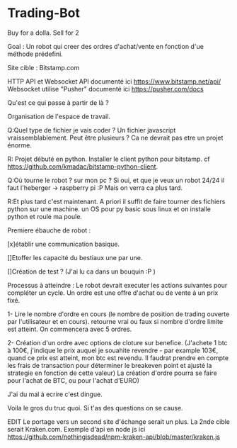 # Trading-Bot
Buy for a dolla. Sell for 2

Goal : Un robot qui creer des ordres d'achat/vente en fonction d'ue méthode prédefini. 

Site cible : Bitstamp.com

HTTP API et Websocket API documenté ici
https://www.bitstamp.net/api/
Websocket utilise "Pusher" documenté ici
https://pusher.com/docs

 Qu'est ce qui passe à partir de là ? 

Organisation de l'espace de travail. 

   Q:Quel type de fichier je vais coder ? Un fichier javascript vraissemblablement. Peut être plusieurs ? Ca ne devrait pas etre un projet énorme. 

   R: Projet débuté en python. Installer le client python pour bitstamp. cf https://github.com/kmadac/bitstamp-python-client.
   
   Q:Où tourne le robot ? sur mon pc ? Si oui, et que je veux un robot 24/24 il faut l'heberger -> raspberry pi :P Mais on verra ca plus tard. 
   
   R:Et plus tard c'est maintenant. A priori il suffit de faire tourner des fichiers python sur une machine. un OS pour py basic sous linux et on installe python et roule ma poule. 

Premiere ébauche de robot : 

[x]établir une communication basique. 

[]Etoffer les capacité du bestiaux une par une. 

[]Création de test ? (J'ai lu ca dans un bouquin :P ) 

Processus à atteindre : 
Le robot devrait executer les actions suivantes pour compléter un cycle. 
Un ordre est une offre d'achat ou de vente à un prix fixé. 

1- Lire le nombre d'ordre en cours (le nombre de position de trading ouverte par l'utilisateur et en cours). retourne vrai ou faux si nombre d'ordre limite est atteint. On commencera avec 5 ordres. 

2- Création d'un ordre avec options de cloture sur benefice. (J'achete 1 btc à 100€, j'indique le prix auquel je souahite revendre - par example 103€, quand ce prix est atteint, mon btc est revendu. Il faudrat prendre en compte les frais de transaction pour déterminer le breakeven point et ajusté la strategie en fonction de cette valeur) La création d'ordre pourra se faire pour l'achat de BTC, ou pour l'achat d'EURO) 

J'ai du mal à ecrire c'est dingue. 

Voila le gros du truc quoi. Si t'as des questions on se cause. 

EDIT 
Le portage vers un second site d'échange serait un plus. La 2nde cible serait Kraken.com.
Exemple d'api en node js ici 
https://github.com/nothingisdead/npm-kraken-api/blob/master/kraken.js
